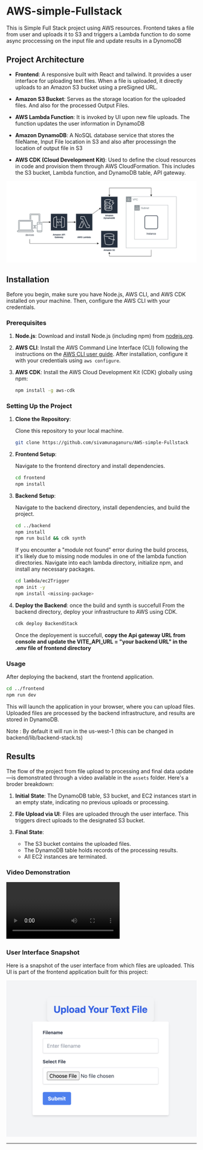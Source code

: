 # AWS-simple-Fullstack
This is Simple Full Stack project using AWS resources. Frontend takes a file from user and uploads it to S3 and triggers a Lambda function to do some async proccessing on the input file and update results in a DynomoDB


## Project Architecture

- **Frontend**: A responsive built with React and tailwind. It provides a user interface for uploading text files. When a file is uploaded, it directly uploads to an Amazon S3 bucket using a preSigned URL.
  
- **Amazon S3 Bucket**: Serves as the storage location for the uploaded files. And also for the processed Output Files.

- **AWS Lambda Function**: It is invoked by UI upon new file uploads. The function updates the user information in DynamoDB

- **Amazon DynamoDB**: A  NoSQL database service that stores the fileName, Input File location in S3 and also after processingn the location of output file in S3

- **AWS CDK (Cloud Development Kit)**: Used to define the cloud resources in code and provision them through AWS CloudFormation. This includes the S3 bucket, Lambda function, and DynamoDB table, API gateway.

![Project Architecture Diagram](assets/architecture.png)

## Installation

Before you begin, make sure you have Node.js, AWS CLI, and AWS CDK installed on your machine. Then, configure the AWS CLI with your credentials.

### Prerequisites

1. **Node.js**: Download and install Node.js (including npm) from [nodejs.org](https://nodejs.org/).

2. **AWS CLI**: Install the AWS Command Line Interface (CLI) following the instructions on the [AWS CLI user guide](https://docs.aws.amazon.com/cli/latest/userguide/cli-chap-install.html). After installation, configure it with your credentials using `aws configure`.

3. **AWS CDK**: Install the AWS Cloud Development Kit (CDK) globally using npm:

    ```bash
    npm install -g aws-cdk
    ```

### Setting Up the Project

1. **Clone the Repository**:

    Clone this repository to your local machine.

    ```bash
    git clone https://github.com/sivamunaganuru/AWS-simple-Fullstack
    ```

2. **Frontend Setup**:

    Navigate to the frontend directory and install dependencies.

    ```bash
    cd frontend
    npm install
    ```

3. **Backend Setup**:

    Navigate to the backend directory, install dependencies, and build the project.

    ```bash
    cd ../backend
    npm install
    npm run build && cdk synth
    ```

    If you encounter a "module not found" error during the build process, it's likely due to missing node modules in one of the lambda function directories. Navigate into each lambda directory, initialize npm, and install any necessary packages.

    ```bash
    cd lambda/ec2Trigger
    npm init -y
    npm install <missing-package>
    ```

4. **Deploy the Backend**:
    once the build and synth is succefull
    From the backend directory, deploy your infrastructure to AWS using CDK.

    ```bash
    cdk deploy BackendStack
    ```
    Once the deployement is succefull, **copy the Api gateway URL from console and update the VITE_API_URL = "your backend URL" in the .env file of frontend directory**

### Usage

After deploying the backend, start the frontend application. 

```bash
cd ../frontend
npm run dev
```

This will launch the application in your browser, where you can upload files. Uploaded files are processed by the backend infrastructure, and results are stored in DynamoDB.

Note : By default it will run in the us-west-1 (this can be changed in backend/lib/backend-stack.ts)

## Results

The flow of the project from file upload to processing and final data update—is demonstrated through a video available in the `assets` folder. 
Here's a broder breakdown:

1. **Initial State**: The DynamoDB table, S3 bucket, and EC2 instances start in an empty state, indicating no previous uploads or processing.

2. **File Upload via UI**: Files are uploaded through the user interface. This triggers direct uploads to the designated S3 bucket.

3. **Final State**:
    - The S3 bucket contains the uploaded files.
    - The DynamoDB table holds records of the processing results.
    - All EC2 instances are terminated.

### Video Demonstration
![View Video Demo](https://github.com/sivamunaganuru/AWS-simple-Fullstack/blob/main/assets/multipUpload.mp4)

### User Interface Snapshot

Here is a snapshot of the user interface from which files are uploaded. This UI is part of the frontend application built for this project:

![User Interface Snapshot](assets/SimpleUI.png)

---



